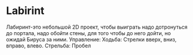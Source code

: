 # Labirint

Лабиринт-это небольшой 2D проект, чтобы выиграть надо дотронуться до портала, надо обойти стены, для того чтобы до него дойти, но ожидай Бируса за ними.
Управление: Ходьба: Стрелки вверх, вниз, вправо, влево. Стрельба: Пробел

